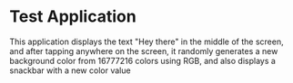 # Test Application
This application displays the text "Hey there" in the middle of the screen, and after tapping anywhere on the screen, it randomly generates a new background color from 16777216 colors using RGB, and also displays a snackbar with a new color value
